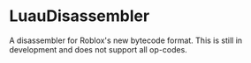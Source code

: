 # LuauDisassembler
A disassembler for Roblox's new bytecode format. This is still in development and does not support all op-codes.
